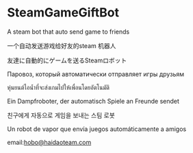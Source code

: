 # SteamGameGiftBot

A steam bot that auto send game to friends 

一个自动发送游戏给好友的steam 机器人

友達に自動的にゲームを送るSteamロボット

Паровоз, который автоматически отправляет игры друзьям

หุ่นยนต์ไอน้ำที่จะส่งเกมไปให้เพื่อนโดยอัตโนมัติ

Ein Dampfroboter, der automatisch Spiele an Freunde sendet

친구에게 자동으로 게임을 보내는 스팀 로봇

Un robot de vapor que envía juegos automáticamente a amigos


email:hobo@haidaoteam.com
